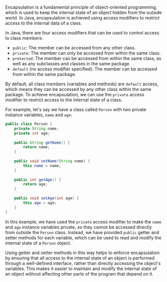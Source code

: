 Encapsulation is a fundamental principle of object-oriented programming, which is used to keep the internal state of an object hidden from the outside world. In Java, encapsulation is achieved using access modifiers to restrict access to the internal data of a class.

In Java, there are four access modifiers that can be used to control access to class members:

- `public`: The member can be accessed from any other class.
- `private`: The member can only be accessed from within the same class.
- `protected`: The member can be accessed from within the same class, as well as any subclasses and classes in the same package.
- `default` (no access modifier specified): The member can be accessed from within the same package.

By default, all class members (variables and methods) are `default` access, which means they can be accessed by any other class within the same package. To achieve encapsulation, we can use the `private` access modifier to restrict access to the internal state of a class.

For example, let's say we have a class called `Person` with two private instance variables, `name` and `age`:

```java
public class Person {
    private String name;
    private int age;
    
    public String getName() {
        return name;
    }
    
    public void setName(String name) {
        this.name = name;
    }
    
    public int getAge() {
        return age;
    }
    
    public void setAge(int age) {
        this.age = age;
    }
}
```

In this example, we have used the `private` access modifier to make the `name` and `age` instance variables private, so they cannot be accessed directly from outside the `Person` class. Instead, we have provided `public` getter and setter methods for each variable, which can be used to read and modify the internal state of a `Person` object.

Using getter and setter methods in this way helps to enforce encapsulation by ensuring that all access to the internal state of an object is performed through a well-defined interface, rather than directly accessing the object's variables. This makes it easier to maintain and modify the internal state of an object without affecting other parts of the program that depend on it.
